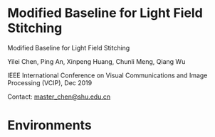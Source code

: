 # Modified Baseline for Light Field Stitching
Modified Baseline for Light Field Stitching

Yilei Chen, Ping An, Xinpeng Huang, Chunli Meng, Qiang Wu

IEEE International Conference on Visual Communications and Image Processing (VCIP), Dec 2019

Contact: master_chen@shu.edu.cn


# Environments
